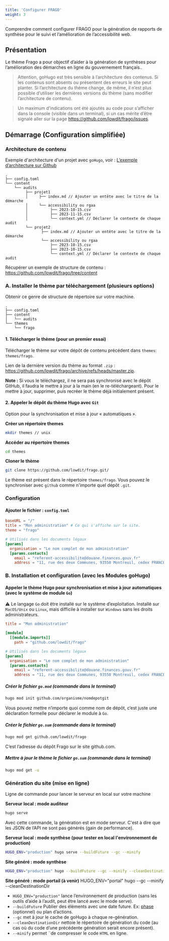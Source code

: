 ```yaml
---
title: 'Configurer FRAGO'
weight: 3
---
```


Comprendre comment configurer FRAGO pour la génération de rapports de synthèse pour le suivi et l’amélioration de l’accessibilité web.


## Présentation

Le thème Frago a pour objectif d’aider à la génération de synthèses pour l’amélioration des démarches en ligne du gouvernement français..

> Attention, goHugo est très sensible à l’architecture des contenus. Si les contenus sont absents ou présentent des erreurs le site peut planter. Si l’architecture du thème change, de même, il n’est plus possible d’utiliser les dernières versions du thème (sans modifier l’architecture de contenu).

> Un maximum d’indications ont été ajoutés au code pour s’afficher dans la console (visible dans un terminal), si un cas mérite d’être signalé aller sur la page <https://github.com/lowdit/frago/issues>.

## Démarrage (Configuration simplifiée)

### Architecture de contenu

Exemple d'architecture d'un projet avec `goHugo`, voir : [L’exemple d’architecture sur Github](https://github.com/lowdit/frago/tree/master/exampleSite)

```
.
├── config.toml
└── content
    └── audits
         ├── projet1
         │     ├── index.md // Ajouter un entête avec le titre de la démarche
         │     └── accessibility ou rgaa
         │          ├── 2023-10-15.csv
         │          ├── 2023-11-15.csv
         │          └── context.yml // Déclarer le contexte de chaque audit
         └── projet2
                ├── index.md // Ajouter un entête avec le titre de la démarche
                └── accessibility ou rgaa
                    ├── 2023-10-15.csv
                    ├── 2023-10-15.csv
                    └── context.yml // Déclarer le contexte de chaque audit
```

Récupérer un exemple de structure de contenu : <https://github.com/lowdit/frago/tree/content>

### A. Installer le thème par téléchargement (plusieurs options)

Obtenir ce genre de structure de répertoire sur votre machine.

```
.
├── config.toml
├── content
│   └── audits
└── themes
    └── frago
```

#### 1. Télécharger le thème (pour un premier essai)

Télécharger le thème sur votre dépôt de contenu précédent dans `themes`: `themes/frago`.

Lien de la dernière version du thème au format `.zip` : <https://github.com/lowdit/frago/archive/refs/heads/master.zip>.

**Note :** Si vous le téléchargez, il ne sera pas synchronisé avec le dépôt GitHub, il faudra le mettre à jour à la main (en le re-téléchargeant). Pour le mettre à jour, supprimer, puis recréer le thème déjà initialement présent.

#### 2. Appeler le dépôt du thème Hugo avec `Git`

Option pour la synchronisation et mise à jour « automatiques ».

**Créer un répertoire themes**
```bash
mkdir themes // unix
```

**Accéder au répertoire themes**
```bash
cd themes
```

**Cloner le thème**
```bash
git clone https://github.com/lowdit/frago.git/
```

Le thème est présent dans le répertoire `themes/frago`. Vous pouvez le synchroniser avec `github` comme n'importe quel dépôt `.git`.


### Configuration

#### Ajouter le fichier : `config.toml`

```toml
baseURL = "/"
title = "Mon administration" # Ce qui s'affiche sur le site.
theme = "frago"

# Utilisés dans les documents légaux
[params]
  organisation = "Le nom complet de mon administration"
  [params.contacts]
    email = "referent-accessibilite@douane.finances.gouv.fr"
    address = "11, rue des deux Communes, 93558 Montreuil, cedex FRANCE"
```

### B. Installation et configuration (avec les Modules goHugo)

#### Appeler le thème Hugo pour synchronisation et mise à jour automatiques (avec le système de module `Go`)

⚠️ Le langage `Go` doit être installé sur le système d’exploitation. Installé sur `MacOS/Unix` ou `Linux`, mais difficile à installer sur `Windows` sans les droits administrateurs.

```toml
title = "Mon administration"

[module]
  [[module.imports]]
    path = "github.com/lowdit/frago"

# Utilisés dans les documents légaux
[params]
  organisation = "Le nom complet de mon administration"
  [params.contacts]
    email = "referent-accessibilite@douane.finances.gouv.fr"
    address = "11, rue des deux Communes, 93558 Montreuil, cedex FRANCE"
```

##### Créer le fichier `go.mod` (commande dans le terminal)

```bash
hugo mod init github.com/organisme/nomdepotgit
```

Vous pouvez mettre n’importe quoi comme nom de dépôt, c‘est juste une déclaration formelle pour déclarer le module à `Go`.

##### Créer le fichier `go.sum`  (commande dans le terminal)

```bash
hugo mod get github.com/lowdit/frago
```

C‘est l’adresse du dépôt Frago sur le site github.com.

##### Mettre à jour le thème le fichier `go.sum`  (commande dans le terminal)

```bash
hugo mod get -u
```

### Génération du site (mise en ligne)

Ligne de commande pour lancer le serveur en local sur votre machine

**Serveur local : mode auditeur**
```bash
hugo serve
```

Avec cette commande, la génération est en mode serveur. C'est à dire que les JSON de l’API ne sont pas générés (gain de performance).

**Serveur local : mode synthèse (pour tester en local l'environnement de production)**

```bash
HUGO_ENV="production" hugo serve --buildFuture --gc --minify
```

**Site généré : mode synthèse**

```bash
HUGO_ENV="production" hugo --buildFuture --gc --minify --cleanDestinationDir
```

**Site généré : mode portail (à venir)**
HUGO_ENV="portal" hugo --gc --minify --cleanDestinationDir

  * `HUGO_ENV="production"` lance l’environnement de production (sans les outils d’aide à l’audit, peut être lancé avec le mode serve).
  * `--buildFuture` Publier des éléments avec une date future. Ex: [phase](#phases) (optionnel) ou plan d’actions.
  * `--gc` met à jour le cache de goHugo à chaque re-génération.
  * `--cleanDestinationDir` nettoie le répertoire de génération du code (au cas où du code d’une précédente génération serait encore présent).
  * `--minify` permet ¨de compresser le code `HTML` en ligne.


